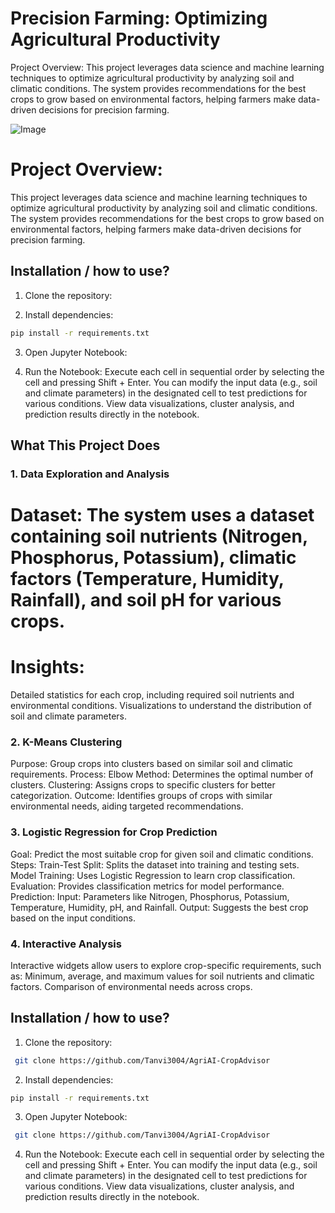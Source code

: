 
# Precision Farming: Optimizing Agricultural Productivity

Project Overview: 
This project leverages data science and machine learning techniques to optimize agricultural productivity by analyzing soil and climatic conditions. The system provides recommendations for the best crops to grow based on environmental factors, helping farmers make data-driven decisions for precision farming.

![Image](https://github.com/user-attachments/assets/9862aa60-fa46-4b59-9162-058f0a00cf13)



# Project Overview: 
This project leverages data science and machine learning techniques to optimize agricultural productivity by analyzing soil and climatic conditions. The system provides recommendations for the best crops to grow based on environmental factors, helping farmers make data-driven decisions for precision farming.




## Installation / how to use?

1. Clone the repository:

2. Install dependencies:

```bash
pip install -r requirements.txt

```
3. Open Jupyter Notebook:

4. Run the Notebook:
Execute each cell in sequential order by selecting the cell and pressing Shift + Enter.
You can modify the input data (e.g., soil and climate parameters) in the designated cell to test predictions for various conditions.
View data visualizations, cluster analysis, and prediction results directly in the notebook.

## What This Project Does

### 1. Data Exploration and Analysis
# Dataset: The system uses a dataset containing soil nutrients (Nitrogen, Phosphorus, Potassium), climatic factors (Temperature, Humidity, Rainfall), and soil pH for various crops.
# Insights:
Detailed statistics for each crop, including required soil nutrients and environmental conditions.
Visualizations to understand the distribution of soil and climate parameters.
### 2. K-Means Clustering
Purpose: Group crops into clusters based on similar soil and climatic requirements.
Process:
Elbow Method: Determines the optimal number of clusters.
Clustering: Assigns crops to specific clusters for better categorization.
Outcome: Identifies groups of crops with similar environmental needs, aiding targeted recommendations.
### 3. Logistic Regression for Crop Prediction
Goal: Predict the most suitable crop for given soil and climatic conditions.
Steps:
Train-Test Split: Splits the dataset into training and testing sets.
Model Training: Uses Logistic Regression to learn crop classification.
Evaluation: Provides classification metrics for model performance.
Prediction:
Input: Parameters like Nitrogen, Phosphorus, Potassium, Temperature, Humidity, pH, and Rainfall.
Output: Suggests the best crop based on the input conditions.
### 4. Interactive Analysis
Interactive widgets allow users to explore crop-specific requirements, such as:
Minimum, average, and maximum values for soil nutrients and climatic factors.
Comparison of environmental needs across crops.


## Installation / how to use?

1. Clone the repository:

```bash
 git clone https://github.com/Tanvi3004/AgriAI-CropAdvisor
```
2. Install dependencies:

```bash
pip install -r requirements.txt

```
3. Open Jupyter Notebook:

```bash
 git clone https://github.com/Tanvi3004/AgriAI-CropAdvisor
```
4. Run the Notebook:
Execute each cell in sequential order by selecting the cell and pressing Shift + Enter.
You can modify the input data (e.g., soil and climate parameters) in the designated cell to test predictions for various conditions.
View data visualizations, cluster analysis, and prediction results directly in the notebook.



